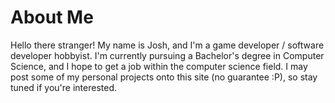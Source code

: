 # About Me
Hello there stranger! My name is Josh, and I'm a game developer / software developer hobbyist. I'm currently pursuing a Bachelor's degree in Computer Science, and I hope to get a job within the computer science field. I may post some of my personal projects onto this site (no guarantee :P), so stay tuned if you're interested.
